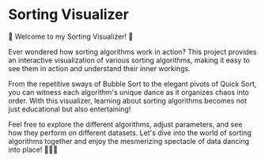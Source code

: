 # Sorting Visualizer

👋 Welcome to my Sorting Visualizer! 🚀

Ever wondered how sorting algorithms work in action? This project provides an interactive visualization of various sorting algorithms, making it easy to see them in action and understand their inner workings.

From the repetitive sways of Bubble Sort to the elegant pivots of Quick Sort, you can witness each algorithm's unique dance as it organizes chaos into order. With this visualizer, learning about sorting algorithms becomes not just educational but also entertaining!

Feel free to explore the different algorithms, adjust parameters, and see how they perform on different datasets. Let's dive into the world of sorting algorithms together and enjoy the mesmerizing spectacle of data dancing into place! 💃✨🕺


